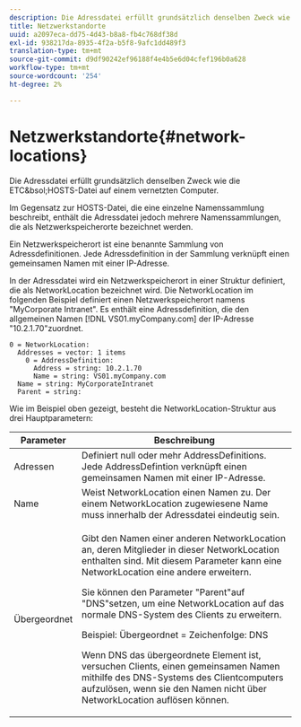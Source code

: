 ```yaml
---
description: Die Adressdatei erfüllt grundsätzlich denselben Zweck wie die ETC&bsol;HOSTS-Datei auf einem vernetzten Computer.
title: Netzwerkstandorte
uuid: a2097eca-dd75-4d43-b8a8-fb4c768df38d
exl-id: 938217da-8935-4f2a-b5f8-9afc1dd489f3
translation-type: tm+mt
source-git-commit: d9df90242ef96188f4e4b5e6d04cfef196b0a628
workflow-type: tm+mt
source-wordcount: '254'
ht-degree: 2%

---
```


# Netzwerkstandorte{#network-locations}

Die Adressdatei erfüllt grundsätzlich denselben Zweck wie die ETC&amp;bsol;HOSTS-Datei auf einem vernetzten Computer.

Im Gegensatz zur HOSTS-Datei, die eine einzelne Namenssammlung beschreibt, enthält die Adressdatei jedoch mehrere Namenssammlungen, die als Netzwerkspeicherorte bezeichnet werden.

Ein Netzwerkspeicherort ist eine benannte Sammlung von Adressdefinitionen. Jede Adressdefinition in der Sammlung verknüpft einen gemeinsamen Namen mit einer IP-Adresse.

In der Adressdatei wird ein Netzwerkspeicherort in einer Struktur definiert, die als NetworkLocation bezeichnet wird. Die NetworkLocation im folgenden Beispiel definiert einen Netzwerkspeicherort namens &quot;MyCorporate Intranet&quot;. Es enthält eine Adressdefinition, die den allgemeinen Namen [!DNL VS01.myCompany.com] der IP-Adresse &quot;10.2.1.70&quot;zuordnet.

```
0 = NetworkLocation: 
  Addresses = vector: 1 items
    0 = AddressDefinition: 
      Address = string: 10.2.1.70
      Name = string: VS01.myCompany.com
  Name = string: MyCorporateIntranet
  Parent = string: 
```

Wie im Beispiel oben gezeigt, besteht die NetworkLocation-Struktur aus drei Hauptparametern:

<table id="table_9142A0EFA15E4C37975E7ACE234F6FDD"> 
 <thead> 
  <tr> 
   <th colname="col1" class="entry"> Parameter </th> 
   <th colname="col2" class="entry"> Beschreibung </th> 
  </tr> 
 </thead>
 <tbody> 
  <tr> 
   <td colname="col1"> Adressen </td> 
   <td colname="col2"> Definiert null oder mehr AddressDefinitions. Jede AddressDefintion verknüpft einen gemeinsamen Namen mit einer IP-Adresse. </td> 
  </tr> 
  <tr> 
   <td colname="col1"> Name </td> 
   <td colname="col2"> Weist NetworkLocation einen Namen zu. Der einem NetworkLocation zugewiesene Name muss innerhalb der Adressdatei eindeutig sein. </td> 
  </tr> 
  <tr> 
   <td colname="col1"> Übergeordnet </td> 
   <td colname="col2"> <p>Gibt den Namen einer anderen NetworkLocation an, deren Mitglieder in dieser NetworkLocation enthalten sind. Mit diesem Parameter kann eine NetworkLocation eine andere erweitern. </p> <p>Sie können den Parameter "Parent"auf "DNS"setzen, um eine NetworkLocation auf das normale DNS-System des Clients zu erweitern. </p> <p>Beispiel: Übergeordnet = Zeichenfolge: DNS </p> <p>Wenn DNS das übergeordnete Element ist, versuchen Clients, einen gemeinsamen Namen mithilfe des DNS-Systems des Clientcomputers aufzulösen, wenn sie den Namen nicht über NetworkLocation auflösen können. </p> </td> 
  </tr> 
 </tbody> 
</table>

